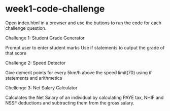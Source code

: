 # week1-code-challenge

 Open index.html in a browser and use the buttons to run the code for each challenge question.

Challenge 1: Student Grade Generator

Prompt user to enter student marks
Use if statements to output the grade of that score

Challenge 2: Speed Detector

Give demerit points for every 5km/h above the speed limit(70) using if statements and arithmetics

Chellenge 3: Net Salary Calculator

Calculates the Net Salary of an individual by calculating PAYE tax, NHIF and NSSF deductions and subtracting them from the gross salary.